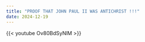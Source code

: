 ```yaml
---
title: "PROOF THAT JOHN PAUL II WAS ANTICHRIST !!!"
date: 2024-12-19
---
```


{{< youtube Ov80BdSyNlM >}}
